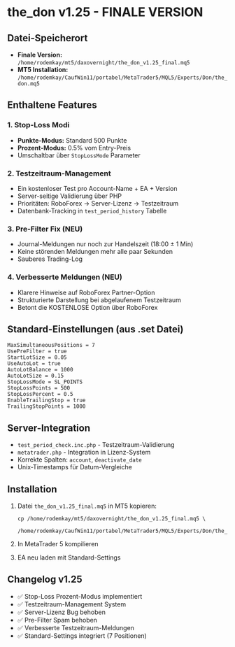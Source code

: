 # the_don v1.25 - FINALE VERSION

## Datei-Speicherort
- **Finale Version:** `/home/rodemkay/mt5/daxovernight/the_don_v1.25_final.mq5`
- **MT5 Installation:** `/home/rodemkay/CaufWin11/portabel/MetaTrader5/MQL5/Experts/Don/the_don.mq5`

## Enthaltene Features

### 1. Stop-Loss Modi
- **Punkte-Modus:** Standard 500 Punkte
- **Prozent-Modus:** 0.5% vom Entry-Preis
- Umschaltbar über `StopLossMode` Parameter

### 2. Testzeitraum-Management
- Ein kostenloser Test pro Account-Name + EA + Version
- Server-seitige Validierung über PHP
- Prioritäten: RoboForex → Server-Lizenz → Testzeitraum
- Datenbank-Tracking in `test_period_history` Tabelle

### 3. Pre-Filter Fix (NEU)
- Journal-Meldungen nur noch zur Handelszeit (18:00 ± 1 Min)
- Keine störenden Meldungen mehr alle paar Sekunden
- Sauberes Trading-Log

### 4. Verbesserte Meldungen (NEU)
- Klarere Hinweise auf RoboForex Partner-Option
- Strukturierte Darstellung bei abgelaufenem Testzeitraum
- Betont die KOSTENLOSE Option über RoboForex

## Standard-Einstellungen (aus .set Datei)
```
MaxSimultaneousPositions = 7
UsePreFilter = true
StartLotSize = 0.05
UseAutoLot = true
AutoLotBalance = 1000
AutoLotSize = 0.15
StopLossMode = SL_POINTS
StopLossPoints = 500
StopLossPercent = 0.5
EnableTrailingStop = true
TrailingStopPoints = 1000
```

## Server-Integration
- `test_period_check.inc.php` - Testzeitraum-Validierung
- `metatrader.php` - Integration in Lizenz-System
- Korrekte Spalten: `account`, `deactivate_date`
- Unix-Timestamps für Datum-Vergleiche

## Installation
1. Datei `the_don_v1.25_final.mq5` in MT5 kopieren:
   ```
   cp /home/rodemkay/mt5/daxovernight/the_don_v1.25_final.mq5 \
      /home/rodemkay/CaufWin11/portabel/MetaTrader5/MQL5/Experts/Don/the_don.mq5
   ```

2. In MetaTrader 5 kompilieren

3. EA neu laden mit Standard-Settings

## Changelog v1.25
- ✅ Stop-Loss Prozent-Modus implementiert
- ✅ Testzeitraum-Management System
- ✅ Server-Lizenz Bug behoben
- ✅ Pre-Filter Spam behoben
- ✅ Verbesserte Testzeitraum-Meldungen
- ✅ Standard-Settings integriert (7 Positionen)
